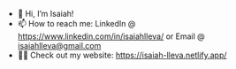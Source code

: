 - 👋 Hi, I’m Isaiah!
- 📫 How to reach me: LinkedIn @ https://www.linkedin.com/in/isaiahlleva/ or Email @ isaiahlleva@gmail.com
- 👨‍💻 Check out my website: https://isaiah-lleva.netlify.app/

<!---
igl2/igl2 is a ✨ special ✨ repository because its `README.md` (this file) appears on your GitHub profile.
You can click the Preview link to take a look at your changes.
--->
